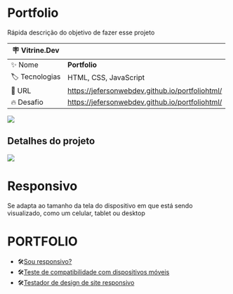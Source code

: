 # Portfolio

Rápida descrição do objetivo de fazer esse projeto

| :placard: Vitrine.Dev |     |
| -------------  | --- |
| :sparkles: Nome        | **Portfolio**
| :label: Tecnologias | HTML, CSS, JavaScript
| :rocket: URL         | https://jefersonwebdev.github.io/portfoliohtml/
| :fire: Desafio     | https://jefersonwebdev.github.io/portfoliohtml/

<!-- Inserir imagem com a #vitrinedev ao final do link -->
<!-- ![](https://via.placeholder.com/1200x500.png?text=imagem+lindona+do+meu+projeto#vitrinedev) -->

![](https://jefersonwebdev.github.io/portfoliohtml/img/portfolio_header.png#vitrinedev)
## Detalhes do projeto

![](https://jefersonwebdev.github.io/portfoliohtml/img/portfolio_mockup.png#vitrinedev)
# Responsivo
Se adapta ao tamanho da tela do dispositivo em que está sendo visualizado, como um celular, tablet ou desktop
<!-- Textos e imagens que descrevam seu projeto, suas conquistas, seus desafios, próximos passos, etc... -->

# PORTFOLIO


<ul>
  <li>🛠<a href="http://ami.responsivedesign.is">Sou responsivo?</a></li>
  <li>🛠<a href="https://search.google.com/test/mobile-friendly">Teste de compatibilidade com dispositivos móveis</a></li>
  <li>🛠<a href="https://responsivedesignchecker.com/">Testador de design de site responsivo</a></li>
</ul>
